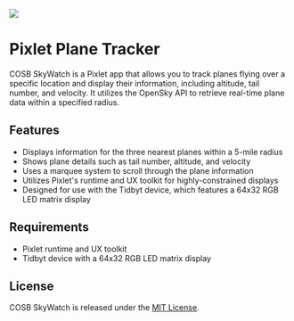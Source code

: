 ![](https://i.imgur.com/nAdvbT9.gif)

# Pixlet Plane Tracker

COSB SkyWatch is a Pixlet app that allows you to track planes flying over a specific location and display their information, including altitude, tail number, and velocity. It utilizes the OpenSky API to retrieve real-time plane data within a specified radius.

## Features

- Displays information for the three nearest planes within a 5-mile radius
- Shows plane details such as tail number, altitude, and velocity
- Uses a marquee system to scroll through the plane information
- Utilizes Pixlet's runtime and UX toolkit for highly-constrained displays
- Designed for use with the Tidbyt device, which features a 64x32 RGB LED matrix display

## Requirements

- Pixlet runtime and UX toolkit
- Tidbyt device with a 64x32 RGB LED matrix display

## License

COSB SkyWatch is released under the [MIT License](LICENSE).